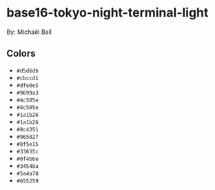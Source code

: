 # base16-tokyo-night-terminal-light

By: Michaël Ball

## Colors

* `#d5d6db`
* `#cbccd1`
* `#dfe0e5`
* `#9699a3`
* `#4c505e`
* `#4c505e`
* `#1a1b26`
* `#1a1b26`
* `#8c4351`
* `#965027`
* `#8f5e15`
* `#33635c`
* `#0f4b6e`
* `#34548a`
* `#5a4a78`
* `#655259`

